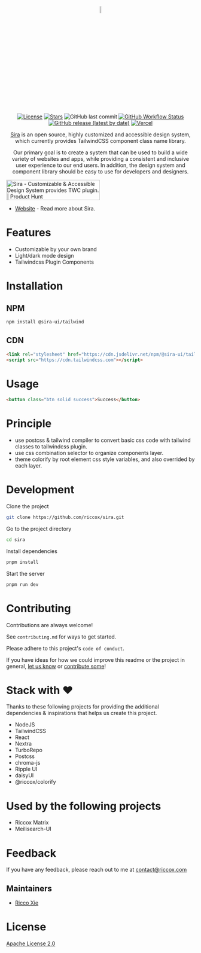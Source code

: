<div align="center">

<img width="7%" alt="logo" src="https://assets.riccox.com/sira/logo/plain.svg"/>

[![License](https://img.shields.io/github/license/riccox/sira)](./LICENSE)
[![Stars](https://img.shields.io/github/stars/riccox/sira?style=social)](https://github.com/riccox/sira)
![GitHub last commit](https://img.shields.io/github/last-commit/riccox/sira)
[![GitHub Workflow Status](https://img.shields.io/github/actions/workflow/status/riccox/sira/release-please.yml)](https://github.com/riccox/sira/actions/workflows/release-please.yml)
[![GitHub release (latest by date)](https://img.shields.io/github/v/release/riccox/sira)](https://github.com/riccox/sira/releases)
[![Vercel](https://img.shields.io/github/deployments/riccox/sira/production?label=WebsiteOnVercel&logo=vercel)](https://sira.riccox.com)

[Sira](https://sira.riccox.com) is an open source, highly customized and accessible design system, which currently
provides TailwindCSS component class name library.

Our primary goal is to create a system that can be used to build a wide variety of websites and apps,
while providing a consistent and inclusive user experience to our end users.
In addition, the design system and component library should be easy to use for developers and designers.

</div>

<a href="https://www.producthunt.com/posts/sira?utm_source=badge-featured&utm_medium=badge&utm_souce=badge-sira" target="_blank"><img src="https://api.producthunt.com/widgets/embed-image/v1/featured.svg?post_id=376721&theme=light" alt="Sira - Customizable&#0032;&#0038;&#0032;Accessible&#0032;Design&#0032;System&#0032;provides&#0032;TWC&#0032;plugin&#0046; | Product Hunt" style="width: 250px; height: 54px;" width="250" height="54" /></a>

- [Website](https://sira.riccox.com) - Read more about Sira.

# Features

- Customizable by your own brand
- Light/dark mode design
- Tailwindcss Plugin Components

# Installation

## NPM

```bash
npm install @sira-ui/tailwind
```

## CDN

```html
<link rel="stylesheet" href="https://cdn.jsdelivr.net/npm/@sira-ui/tailwind/dist/css/styles.css"/>
<script src="https://cdn.tailwindcss.com"></script>
```

# Usage

```html
<button class="btn solid success">Success</button>
```

# Principle

- use postcss & tailwind compiler to convert basic css code with tailwind classes to tailwindcss plugin.
- use css combination selector to organize components layer.
- theme colorify by root element css style variables, and also overrided by each layer.

# Development

Clone the project

```bash
git clone https://github.com/riccox/sira.git
```

Go to the project directory

```bash
cd sira
```

Install dependencies

```bash
pnpm install
```

Start the server

```bash
pnpm run dev
```

# Contributing

Contributions are always welcome!

See `contributing.md` for ways to get started.

Please adhere to this project's `code of conduct`.

If you have ideas for how we could improve this readme or the project in
general, [let us know](https://github.com/riccox/sira/issues)
or [contribute some](https://github.com/riccox/sira/edit/main/README.md)!

# Stack with ♥

Thanks to these following projects for providing the additional dependencies & inspirations that helps us create this
project.

- NodeJS
- TailwindCSS
- React
- Nextra
- TurboRepo
- Postcss
- chroma-js
- Ripple UI
- daisyUI
- @riccox/colorify

# Used by the following projects

- Riccox Matrix
- Meilisearch-UI

# Feedback

If you have any feedback, please reach out to me at [contact@riccox.com](mailto:contact@riccox.com)

## Maintainers

- [Ricco Xie](mailto:ricco@riccox.com)

# License

[Apache License 2.0](https://choosealicense.com/licenses/apache-2.0/)
